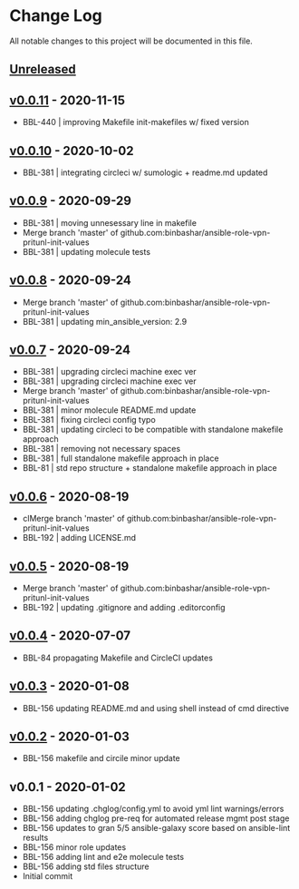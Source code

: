 # Change Log

All notable changes to this project will be documented in this file.

<a name="unreleased"></a>
## [Unreleased]



<a name="v0.0.11"></a>
## [v0.0.11] - 2020-11-15

- BBL-440 | improving Makefile init-makefiles w/ fixed version


<a name="v0.0.10"></a>
## [v0.0.10] - 2020-10-02

- BBL-381 | integrating circleci w/ sumologic + readme.md updated


<a name="v0.0.9"></a>
## [v0.0.9] - 2020-09-29

- BBL-381 | moving unnesessary line in makefile
- Merge branch 'master' of github.com:binbashar/ansible-role-vpn-pritunl-init-values
- BBL-381 | updating molecule tests


<a name="v0.0.8"></a>
## [v0.0.8] - 2020-09-24

- Merge branch 'master' of github.com:binbashar/ansible-role-vpn-pritunl-init-values
- BBL-381 | updating min_ansible_version: 2.9


<a name="v0.0.7"></a>
## [v0.0.7] - 2020-09-24

- BBL-381 | upgrading circleci machine exec ver
- BBL-381 | upgrading circleci machine exec ver
- Merge branch 'master' of github.com:binbashar/ansible-role-vpn-pritunl-init-values
- BBL-381 | minor molecule README.md update
- BBL-381 | fixing circleci config typo
- BBL-381 | updating circleci to be compatible with standalone makefile approach
- BBL-381 | removing not necessary spaces
- BBL-381 | full standalone makefile approach in place
- BBL-81 | std repo structure + standalone makefile approach in place


<a name="v0.0.6"></a>
## [v0.0.6] - 2020-08-19

- clMerge branch 'master' of github.com:binbashar/ansible-role-vpn-pritunl-init-values
- BBL-192 | adding LICENSE.md


<a name="v0.0.5"></a>
## [v0.0.5] - 2020-08-19

- Merge branch 'master' of github.com:binbashar/ansible-role-vpn-pritunl-init-values
- BBL-192 | updating .gitignore and adding .editorconfig


<a name="v0.0.4"></a>
## [v0.0.4] - 2020-07-07

- BBL-84 propagating Makefile and CircleCI updates


<a name="v0.0.3"></a>
## [v0.0.3] - 2020-01-08

- BBL-156 updating README.md and using shell instead of cmd directive


<a name="v0.0.2"></a>
## [v0.0.2] - 2020-01-03

- BBL-156 makefile and circile minor update


<a name="v0.0.1"></a>
## v0.0.1 - 2020-01-02

- BBL-156 updating .chglog/config.yml to avoid yml lint warnings/errors
- BBL-156 adding chglog pre-req for automated release mgmt post stage
- BBL-156 updates to gran 5/5 ansible-galaxy score based on ansible-lint results
- BBL-156 minor role updates
- BBL-156 adding lint and e2e molecule tests
- BBL-156 adding std files structure
- Initial commit


[Unreleased]: https://github.com/binbashar/ansible-role-vpn-pritunl-init-values/compare/v0.0.11...HEAD
[v0.0.11]: https://github.com/binbashar/ansible-role-vpn-pritunl-init-values/compare/v0.0.10...v0.0.11
[v0.0.10]: https://github.com/binbashar/ansible-role-vpn-pritunl-init-values/compare/v0.0.9...v0.0.10
[v0.0.9]: https://github.com/binbashar/ansible-role-vpn-pritunl-init-values/compare/v0.0.8...v0.0.9
[v0.0.8]: https://github.com/binbashar/ansible-role-vpn-pritunl-init-values/compare/v0.0.7...v0.0.8
[v0.0.7]: https://github.com/binbashar/ansible-role-vpn-pritunl-init-values/compare/v0.0.6...v0.0.7
[v0.0.6]: https://github.com/binbashar/ansible-role-vpn-pritunl-init-values/compare/v0.0.5...v0.0.6
[v0.0.5]: https://github.com/binbashar/ansible-role-vpn-pritunl-init-values/compare/v0.0.4...v0.0.5
[v0.0.4]: https://github.com/binbashar/ansible-role-vpn-pritunl-init-values/compare/v0.0.3...v0.0.4
[v0.0.3]: https://github.com/binbashar/ansible-role-vpn-pritunl-init-values/compare/v0.0.2...v0.0.3
[v0.0.2]: https://github.com/binbashar/ansible-role-vpn-pritunl-init-values/compare/v0.0.1...v0.0.2
